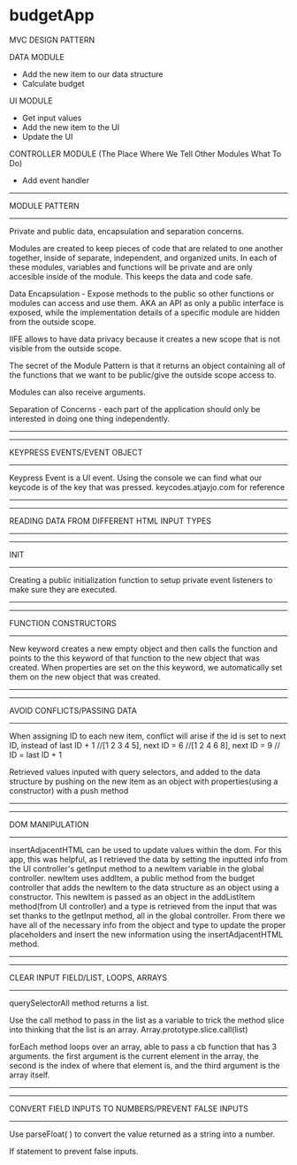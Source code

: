# budgetApp

MVC DESIGN PATTERN

DATA MODULE

- Add the new item to our data structure
- Calculate budget

UI MODULE

- Get input values
- Add the new item to the UI
- Update the UI

CONTROLLER MODULE (The Place Where We Tell Other Modules What To Do)

- Add event handler

---

MODULE PATTERN

---

Private and public data, encapsulation and separation concerns.

Modules are created to keep pieces of code that are related to one another together, inside of separate, independent, and organized units. In each of these modules, variables and functions will be private and are only accesible inside of the module. This keeps the data and code safe.

Data Encapsulation - Expose methods to the public so other functions or modules can access and use them. AKA an API as only a public interface is exposed, while the implementation details of a specific module are hidden from the outside scope.

IIFE allows to have data privacy because it creates a new scope that is not visible from the outside scope.

The secret of the Module Pattern is that it returns an object containing all
of the functions that we want to be public/give the outside scope access to.

Modules can also receive arguments.

Separation of Concerns - each part of the application should only be interested
in doing one thing independently.

---

---

KEYPRESS EVENTS/EVENT OBJECT

---

Keypress Event is a UI event.
Using the console we can find what our keycode is of the key that was pressed.
keycodes.atjayjo.com for reference

---

---

READING DATA FROM DIFFERENT HTML INPUT TYPES

---

---

INIT

---

Creating a public initialization function to setup private event listeners to make sure they are executed.

---

---

FUNCTION CONSTRUCTORS

---

New keyword creates a new empty object and then calls the function and points to the this keyword of that function to the new object that was created. When properties are set on the this keyword, we automatically set them on the new object that was created.

---

---

AVOID CONFLICTS/PASSING DATA

---

When assigning ID to each new item, conflict will arise if the id is set to next ID, instead of last ID + 1
//[1 2 3 4 5], next ID = 6
//[1 2 4 6 8], next ID = 9
// ID = last ID + 1

Retrieved values inputed with query selectors, and added to the data structure by pushing on the new item as an object with properties(using a constructor) with a push method

---

---

DOM MANIPULATION

---

insertAdjacentHTML can be used to update values within the dom. For this app, this was helpful, as I retrieved the data by setting the inputted info from the UI controller's getInput method to a newItem variable in the global controller. newItem uses addItem, a public method from the budget controller that adds the newItem to the data structure as an object using a constructor. This newItem is passed as an object in the addListItem method(from UI controller) and a type is retrieved from the input that was set thanks to the getInput method, all in the global controller. From there we have all of the necessary info from the object and type to update the proper placeholders and insert the new information using the insertAdjacentHTML method.

---

---

CLEAR INPUT FIELD/LIST, LOOPS, ARRAYS

---

querySelectorAll method returns a list.

Use the call method to pass in the list as a variable to trick the method slice into thinking that the list is an array.
Array.prototype.slice.call(list)

forEach method loops over an array, able to pass a cb function that has 3 arguments. the first argument is the current element in the array, the second is the index of where that element is, and the third argument is the array itself.

---

---

CONVERT FIELD INPUTS TO NUMBERS/PREVENT FALSE INPUTS

---

Use parseFloat( ) to convert the value returned as a string into a number.

If statement to prevent false inputs.
